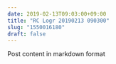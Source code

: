 ```yaml
---
date: 2019-02-13T09:03:00+09:00
title: "RC Logr 20190213 090300"
slug: "1550016180"
draft: false
---
```


Post content in markdown format
